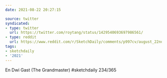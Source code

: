 ```yaml
---
date: 2021-08-22 20:27:15

source: twitter
syndicated:
- type: twitter
  url: https://twitter.com/roytang/status/1429540693697986561/
- type: reddit
  url: https://www.reddit.com/r/SketchDaily/comments/p997cv/august_22nd_grandmaster/h9y9gfw/
tags:
- sketchdaily
- '2021'
---
```


En Dwi Gast (The Grandmaster) #sketchdaily 234/365 
